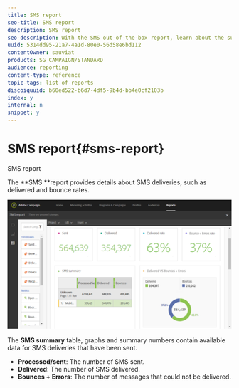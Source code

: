 ```yaml
---
title: SMS report
seo-title: SMS report
description: SMS report
seo-description: With the SMS out-of-the-box report, learn about the success of your SMS deliveries. 
uuid: 5314dd95-21a7-4a1d-80e0-56d58e6bd112
contentOwner: sauviat
products: SG_CAMPAIGN/STANDARD
audience: reporting
content-type: reference
topic-tags: list-of-reports
discoiquuid: b60ed522-b6d7-4df5-9b4d-bb4e0cf2103b
index: y
internal: n
snippet: y
---
```


# SMS report{#sms-report}

SMS report

The **SMS **report provides details about SMS deliveries, such as delivered and bounce rates.

![](assets/dynamic_report_sms.png)

The **SMS summary** table, graphs and summary numbers contain available data for SMS deliveries that have been sent.

* **Processed/sent**: The number of SMS sent.
* **Delivered**: The number of SMS delivered.
* **Bounces + Errors**: The number of messages that could not be delivered.

